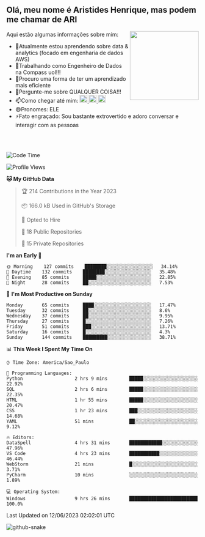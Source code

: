 ## Olá, meu nome é Aristides Henrique, mas podem me chamar de ARI

<div >
Aqui estão algumas informações sobre mim:<img align="right" height="180em" src="https://user-images.githubusercontent.com/97318481/177042589-45d62122-82a9-4a32-b3a7-87b322825b2f.png">
</div>

- 🌱Atualmente estou aprendendo sobre data & analytics (focado em engenharia de dados AWS)
- 👯Trabalhando como Engenheiro de Dados na Compass uol!!!
- 🤔Procuro uma forma de ter um aprendizado mais eficiente
- 💬Pergunte-me sobre QUALQUER COISA!!!
- 📫Como chegar até mim:
  <a href="https://www.instagram.com/aryhenry/" target="_blank">
  <img src="https://img.shields.io/badge/-Instagram-%23E4405F?style=for-the-badge&logo=instagram&logoColor=black" height="20px">
  </a>
  <a href="https://www.linkedin.com/in/aristides-henrique/" target="_blank">
  <img src="https://img.shields.io/badge/-LinkedIn-%230077B5?style=for-the-badge&logo=linkedin&logoColor=black" height="20px">
  </a> 
  <a href="mailto:arihenriqueuna@gmail.com">
  <img src="https://img.shields.io/badge/-Gmail-%23333?style=for-the-badge&logo=gmail&logoColor=white" height="20px">
  </a>
- 😄Pronomes: ELE
- ⚡Fato engraçado: Sou bastante extrovertido e adoro conversar e interagir com as pessoas
<br/>
<br/>


<!--START_SECTION:waka-->
![Code Time](http://img.shields.io/badge/Code%20Time-806%20hrs%205%20mins-blue)

![Profile Views](http://img.shields.io/badge/Profile%20Views-6-blue)

**🐱 My GitHub Data** 

> 🏆 214 Contributions in the Year 2023
 > 
> 📦 166.0 kB Used in GitHub's Storage 
 > 
> 💼 Opted to Hire
 > 
> 📜 18 Public Repositories 
 > 
> 🔑 15 Private Repositories  
 > 
**I'm an Early 🐤** 

```text
🌞 Morning    127 commits    ████████░░░░░░░░░░░░░░░░░   34.14% 
🌇 Daytime    132 commits    ████████░░░░░░░░░░░░░░░░░   35.48% 
🌃 Evening    85 commits     █████░░░░░░░░░░░░░░░░░░░░   22.85% 
🌙 Night      28 commits     ██░░░░░░░░░░░░░░░░░░░░░░░   7.53%

```
📅 **I'm Most Productive on Sunday** 

```text
Monday       65 commits     ████░░░░░░░░░░░░░░░░░░░░░   17.47% 
Tuesday      32 commits     ██░░░░░░░░░░░░░░░░░░░░░░░   8.6% 
Wednesday    37 commits     ██░░░░░░░░░░░░░░░░░░░░░░░   9.95% 
Thursday     27 commits     █░░░░░░░░░░░░░░░░░░░░░░░░   7.26% 
Friday       51 commits     ███░░░░░░░░░░░░░░░░░░░░░░   13.71% 
Saturday     16 commits     █░░░░░░░░░░░░░░░░░░░░░░░░   4.3% 
Sunday       144 commits    █████████░░░░░░░░░░░░░░░░   38.71%

```


📊 **This Week I Spent My Time On** 

```text
⌚︎ Time Zone: America/Sao_Paulo

💬 Programming Languages: 
Python                   2 hrs 9 mins        █████░░░░░░░░░░░░░░░░░░░░   22.92% 
SQL                      2 hrs 6 mins        █████░░░░░░░░░░░░░░░░░░░░   22.35% 
HTML                     1 hr 55 mins        █████░░░░░░░░░░░░░░░░░░░░   20.47% 
CSS                      1 hr 23 mins        ███░░░░░░░░░░░░░░░░░░░░░░   14.68% 
YAML                     51 mins             ██░░░░░░░░░░░░░░░░░░░░░░░   9.12%

🔥 Editors: 
DataSpell                4 hrs 31 mins       ████████████░░░░░░░░░░░░░   47.96% 
VS Code                  4 hrs 23 mins       ███████████░░░░░░░░░░░░░░   46.44% 
WebStorm                 21 mins             █░░░░░░░░░░░░░░░░░░░░░░░░   3.71% 
PyCharm                  10 mins             ░░░░░░░░░░░░░░░░░░░░░░░░░   1.89%

💻 Operating System: 
Windows                  9 hrs 26 mins       █████████████████████████   100.0%

```


 Last Updated on 12/06/2023 02:02:01 UTC
<!--END_SECTION:waka-->

<img alt="github-snake" src="https://github.com/AriHenrique/AriHenrique/blob/output/github-contribution-grid-snake-dark.svg" />

